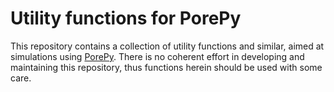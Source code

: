 # Utility functions for PorePy
This repository contains a collection of utility functions and similar, aimed at simulations using [PorePy](https://github.com/pmgbergen/porepy). There is no coherent effort in developing and maintaining this repository, thus functions herein should be used with some care.

